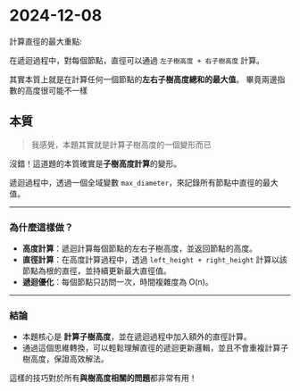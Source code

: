 # 2024-12-08

計算直徑的最大重點:

在遞迴過程中，對每個節點，直徑可以通過 `左子樹高度 + 右子樹高度` 計算。

其實本質上就是在計算任何一個節點的**左右子樹高度總和的最大值**。 畢竟兩邊指數的高度很可能不一樣


## 本質

> 我感覺，本題其實就是計算子樹高度的一個變形而已

沒錯！這道題的本質確實是**子樹高度計算**的變形。

遞迴過程中，透過一個全域變數 `max_diameter`，來記錄所有節點中直徑的最大值。

---

### 為什麼這樣做？
- **高度計算**：遞迴計算每個節點的左右子樹高度，並返回節點的高度。
- **直徑計算**：在高度計算過程中，透過 `left_height + right_height` 計算以該節點為根的直徑，並持續更新最大直徑值。
- **遞迴優化**：每個節點只訪問一次，時間複雜度為 O(n)。

---

### 結論
- 本題核心是 **計算子樹高度**，並在遞迴過程中加入額外的直徑計算。
- 通過這個思維轉換，可以輕鬆理解直徑的遞迴更新邏輯，並且不會重複計算子樹高度，保證高效解法。

這樣的技巧對於所有**與樹高度相關的問題**都非常有用！
